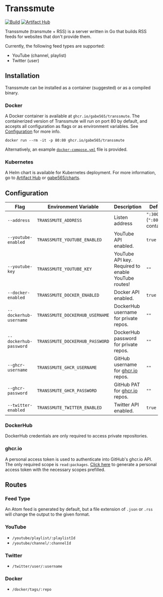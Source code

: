 # Transsmute

[![Build](https://github.com/gabe565/transsmute/actions/workflows/build.yml/badge.svg)](https://github.com/gabe565/transsmute/actions/workflows/build.yml)
[![Artifact Hub](https://img.shields.io/endpoint?url=https://artifacthub.io/badge/repository/gabe565)](https://artifacthub.io/packages/helm/gabe565/transsmute)

Transsmute (transmute + RSS) is a server written in Go that builds RSS
feeds for websites that don't provide them.

Currently, the following feed types are supported:

- YouTube (channel, playlist)
- Twitter (user)

## Installation

Transsmute can be installed as a container (suggested) or as a compiled
binary.

### Docker

A Docker container is available at `ghcr.io/gabe565/transsmute`. The
containerized version of Transsmute will run on port 80 by default,
and accepts all configuration as flags or as environment variables.
See [Configuration](#configuration) for more info.

```shell
docker run --rm -it -p 80:80 ghcr.io/gabe565/transsmute
```

Alternatively, an example [`docker-compose.yml`](/docker-compose.yml) file
is provided.

### Kubernetes

A Helm chart is available for Kubernetes deployment.
For more information, go to
[Artifact Hub](https://artifacthub.io/packages/helm/gabe565/transsmute) or
[gabe565/charts](https://github.com/gabe565/charts/tree/main/charts/transsmute).

## Configuration

| Flag                   | Environment Variable            | Description                                           | Default                          |
|------------------------|---------------------------------|-------------------------------------------------------|----------------------------------|
| `--address`            | `TRANSSMUTE_ADDRESS`            | Listen address                                        | `":3000"` (`":80"` in container) |
| `--youtube-enabled`    | `TRANSSMUTE_YOUTUBE_ENABLED`    | YouTube API enabled.                                  | `true`                           |
| `--youtube-key`        | `TRANSSMUTE_YOUTUBE_KEY`        | YouTube API key. Required to enable YouTube routes!   | `""`                             |
| `--docker-enabled`     | `TRANSSMUTE_DOCKER_ENABLED`     | Docker API enabled.                                   | `true`                           |
| `--dockerhub-username` | `TRANSSMUTE_DOCKERHUB_USERNAME` | DockerHub username for private repos.                 | `""`                             |
| `--dockerhub-password` | `TRANSSMUTE_DOCKERHUB_PASSWORD` | DockerHub password for private repos.                 | `""`                             |
| `--ghcr-username`      | `TRANSSMUTE_GHCR_USERNAME`      | GitHub username for [ghcr.io](https://ghcr.io) repos. | `""`                             |
| `--ghcr-password`      | `TRANSSMUTE_GHCR_PASSWORD`      | GitHub PAT for [ghcr.io](https://ghcr.io) repos.      | `""`                             |
| `--twitter-enabled`    | `TRANSSMUTE_TWITTER_ENABLED`    | Twitter API enabled.                                  | `true`                           |

### DockerHub

DockerHub credentials are only required to access private repositories.

### ghcr.io

A personal access token is used to authenticate into GitHub's ghcr.io API.
The only required scope is `read:packages`.
[Click here](https://github.com/settings/tokens/new?description=Transsmute&scopes=read:packages)
to generate a personal access token with the necessary scopes prefilled.

## Routes

### Feed Type

An Atom feed is generated by default, but a file extension of
`.json` or `.rss` will change the output to the given format.

### YouTube

- `/youtube/playlist/:playlistId`
- `/youtube/channel/:channelId`

### Twitter

- `/twitter/user/:username`

### Docker

- `/docker/tags/:repo`
